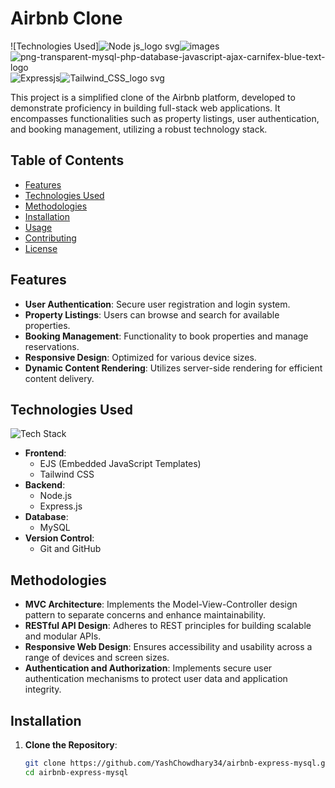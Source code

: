 # Airbnb Clone

![Technologies Used]![Node js_logo svg](https://github.com/user-attachments/assets/b264155c-0b48-4257-b684-7f80f32920f1)![images](https://github.com/user-attachments/assets/b88eebed-d6fb-452b-a938-f01e49c70c41)![png-transparent-mysql-php-database-javascript-ajax-carnifex-blue-text-logo](https://github.com/user-attachments/assets/4fa05256-efc9-40c2-af6d-6ee5f2e74a49)![Expressjs](https://github.com/user-attachments/assets/eeac81a2-fcf3-45ba-a1f9-1ff68a31facb)![Tailwind_CSS_logo svg](https://github.com/user-attachments/assets/fc6964c8-f5ce-42cd-9479-8d2a84bb36f7)

This project is a simplified clone of the Airbnb platform, developed to demonstrate proficiency in building full-stack web applications. It encompasses functionalities such as property listings, user authentication, and booking management, utilizing a robust technology stack.

## Table of Contents

- [Features](#features)
- [Technologies Used](#technologies-used)
- [Methodologies](#methodologies)
- [Installation](#installation)
- [Usage](#usage)
- [Contributing](#contributing)
- [License](#license)

## Features

- **User Authentication**: Secure user registration and login system.
- **Property Listings**: Users can browse and search for available properties.
- **Booking Management**: Functionality to book properties and manage reservations.
- **Responsive Design**: Optimized for various device sizes.
- **Dynamic Content Rendering**: Utilizes server-side rendering for efficient content delivery.

## Technologies Used

![Tech Stack](https://i.imgur.com/QHVJlYA.png)

- **Frontend**: 
  - EJS (Embedded JavaScript Templates)
  - Tailwind CSS
- **Backend**:
  - Node.js
  - Express.js
- **Database**:
  - MySQL
- **Version Control**:
  - Git and GitHub

## Methodologies

- **MVC Architecture**: Implements the Model-View-Controller design pattern to separate concerns and enhance maintainability.
- **RESTful API Design**: Adheres to REST principles for building scalable and modular APIs.
- **Responsive Web Design**: Ensures accessibility and usability across a range of devices and screen sizes.
- **Authentication and Authorization**: Implements secure user authentication mechanisms to protect user data and application integrity.

## Installation

1. **Clone the Repository**:
   ```bash
   git clone https://github.com/YashChowdhary34/airbnb-express-mysql.git
   cd airbnb-express-mysql
